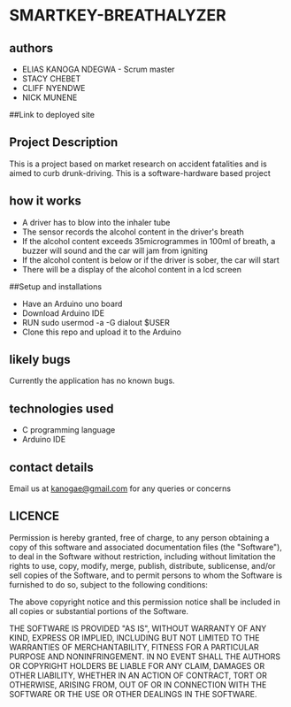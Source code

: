 # SMARTKEY-BREATHALYZER

## authors
- ELIAS KANOGA NDEGWA - Scrum master
- STACY CHEBET 
- CLIFF NYENDWE
- NICK MUNENE

##Link to deployed site

## Project Description
This is a project based on market research on accident fatalities and is aimed to curb drunk-driving. This is a software-hardware based project

## how it works
- A driver has to blow into the inhaler tube
- The sensor records the alcohol content in the driver's breath
- If the alcohol content exceeds 35microgrammes in 100ml of breath, a buzzer will sound and the car will jam from igniting
- If the alcohol content is below or if the driver is sober, the car will start
- There will be a display of the alcohol content in a lcd screen


##Setup and installations
- Have an Arduino uno board
- Download Arduino IDE 
- RUN sudo usermod -a -G dialout $USER
- Clone this repo and upload it to the Arduino

## likely bugs
Currently the application has no known bugs.

## technologies used
- C programming language
- Arduino IDE

## contact details
Email us at kanogae@gmail.com for any queries or concerns

## LICENCE
Permission is hereby granted, free of charge, to any person obtaining a copy of this software and associated documentation files (the "Software"), to deal in the Software without restriction, including without limitation the rights to use, copy, modify, merge, publish, distribute, sublicense, and/or sell copies of the Software, and to permit persons to whom the Software is furnished to do so, subject to the following conditions:

The above copyright notice and this permission notice shall be included in all copies or substantial portions of the Software.

THE SOFTWARE IS PROVIDED "AS IS", WITHOUT WARRANTY OF ANY KIND, EXPRESS OR IMPLIED, INCLUDING BUT NOT LIMITED TO THE WARRANTIES OF MERCHANTABILITY, FITNESS FOR A PARTICULAR PURPOSE AND NONINFRINGEMENT. IN NO EVENT SHALL THE AUTHORS OR COPYRIGHT HOLDERS BE LIABLE FOR ANY CLAIM, DAMAGES OR OTHER LIABILITY, WHETHER IN AN ACTION OF CONTRACT, TORT OR OTHERWISE, ARISING FROM, OUT OF OR IN CONNECTION WITH THE SOFTWARE OR THE USE OR OTHER DEALINGS IN THE SOFTWARE.
